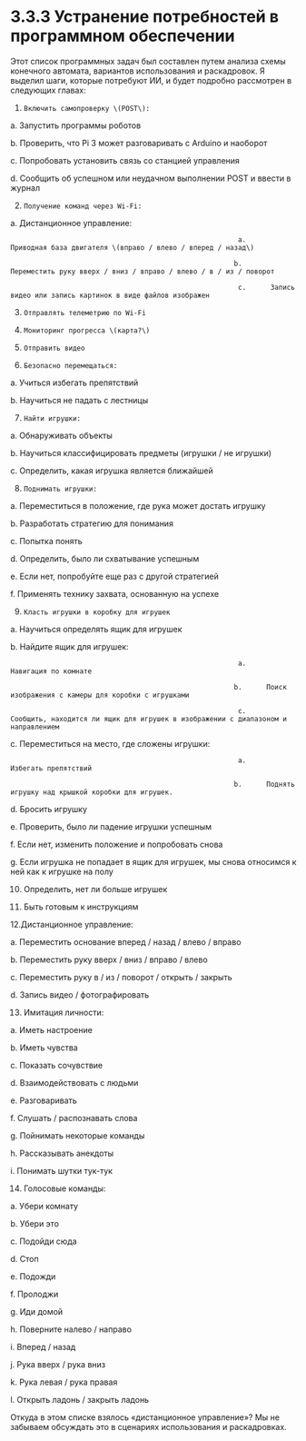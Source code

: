 # 3.3.3 Устранение потребностей в программном обеспечении

Этот список программных задач был составлен путем анализа схемы конечного автомата, вариантов использования и раскадровок. Я выделил шаги, которые потребуют ИИ, и будет подробно рассмотрен в следующих главах:

1.     Включить самопроверку \(POST\):

a.     Запустить программы роботов

b.     Проверить, что Pi 3 может разговаривать с Arduino и наоборот

c.      Попробовать установить связь со станцией управления

d.     Сообщить об успешном или неудачном выполнении POST и ввести в журнал

2.     Получение команд через Wi-Fi:

a.     Дистанционное управление:

                                                            a.      Приводная база двигателя \(вправо / влево / вперед / назад\)

                                                           b.      Переместить руку вверх / вниз / вправо / влево / в / из / поворот

                                                            c.      Запись видео или запись картинок в виде файлов изображен

3.     Отправлять телеметрию по Wi-Fi

4.     Мониторинг прогресса \(карта?\)

5.     Отправить видео

6.     Безопасно перемещаться:

a.     Учиться избегать препятствий

b.     Научиться не падать с лестницы

7.     Найти игрушки:

a.     Обнаруживать объекты

b.     Научиться классифицировать предметы \(игрушки / не игрушки\)

c.      Определить, какая игрушка является ближайшей

8.     Поднимать игрушки:

a.     Переместиться в положение, где рука может достать игрушку

b.     Разработать стратегию для понимания

c.      Попытка понять

d.     Определить, было ли схватывание успешным

e.     Если нет, попробуйте еще раз с другой стратегией

f.       Применять технику захвата, основанную на успехе

9.     Класть игрушки в коробку для игрушек

a.     Научиться определять ящик для игрушек

b.     Найдите ящик для игрушек:

                                                            a.      Навигация по комнате

                                                           b.      Поиск изображения с камеры для коробки с игрушками

                                                            c.      Сообщить, находится ли ящик для игрушек в изображении с диапазоном и направлением

c.      Переместиться на место, где сложены игрушки:

                                                            a.      Избегать препятствий

                                                           b.      Поднять игрушку над крышкой коробки для игрушек.  

d.     Бросить игрушку

e.     Проверить, было ли падение игрушки успешным

f.       Если нет, изменить положение и попробовать снова

g.      Если игрушка не попадает в ящик для игрушек, мы снова относимся к ней как к игрушке на полу

10. Определить, нет ли больше игрушек

11. Быть готовым к инструкциям

12.Дистанционное управление:

a.     Переместить основание вперед / назад / влево / вправо

b.     Переместить руку вверх / вниз / вправо / влево

c.      Переместить руку в / из / поворот / открыть / закрыть

d.     Запись видео / фотографировать

13. Имитация личности:

a.     Иметь настроение

b.     Иметь чувства

c.      Показать сочувствие

d.     Взаимодействовать с людьми

e.     Разговаривать

f.       Слушать / распознавать слова

g.      Пойнимать некоторые команды

h.     Рассказывать анекдоты

i.        Понимать шутки тук-тук

14. Голосовые команды:

a.     Убери комнату

b.     Убери это

c.      Подойди сюда

d.     Стоп

e.     Подожди

f.       Пролоджи

g.      Иди домой

h.     Поверните налево / направо

i.        Вперед / назад

j.        Рука вверх / рука вниз

k.      Рука левая / рука правая

l.        Открыть ладонь / закрыть ладонь

Откуда в этом списке взялось «дистанционное управление»? Мы не забываем обсуждать это в сценариях использования и раскадровках.


